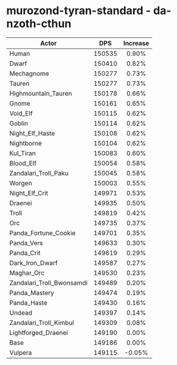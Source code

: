 # murozond-tyran-standard - da-nzoth-cthun
| Actor | DPS | Increase |
|---|:---:|:---:|
|Human|150535|0.90%|
|Dwarf|150410|0.82%|
|Mechagnome|150277|0.73%|
|Tauren|150277|0.73%|
|Highmountain_Tauren|150178|0.66%|
|Gnome|150161|0.65%|
|Void_Elf|150115|0.62%|
|Goblin|150114|0.62%|
|Night_Elf_Haste|150108|0.62%|
|Nightborne|150104|0.62%|
|Kul_Tiran|150083|0.60%|
|Blood_Elf|150054|0.58%|
|Zandalari_Troll_Paku|150045|0.58%|
|Worgen|150003|0.55%|
|Night_Elf_Crit|149971|0.53%|
|Draenei|149935|0.50%|
|Troll|149819|0.42%|
|Orc|149735|0.37%|
|Panda_Fortune_Cookie|149701|0.35%|
|Panda_Vers|149633|0.30%|
|Panda_Crit|149619|0.29%|
|Dark_Iron_Dwarf|149587|0.27%|
|Maghar_Orc|149530|0.23%|
|Zandalari_Troll_Bwonsamdi|149489|0.20%|
|Panda_Mastery|149474|0.19%|
|Panda_Haste|149430|0.16%|
|Undead|149397|0.14%|
|Zandalari_Troll_Kimbul|149309|0.08%|
|Lightforged_Draenei|149190|0.00%|
|Base|149186|0.00%|
|Vulpera|149115|-0.05%|
